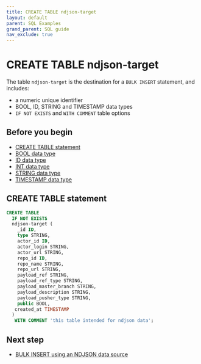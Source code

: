 ```yaml
---
title: CREATE TABLE ndjson-target
layout: default
parent: SQL Examples
grand_parent: SQL guide
nav_exclude: true
---
```


# CREATE TABLE ndjson-target

The table `ndjson-target` is the destination for a `BULK INSERT` statement, and includes:
* a numeric unique identifier
* BOOL, ID, STRING and TIMESTAMP data types
* `IF NOT EXISTS` and `WITH COMMENT` table options

## Before you begin

* [CREATE TABLE statement](/docs/sql-guide/statements/statement-table-create)
* [BOOL data type](/docs/sql-guide/data-types/data-type-bool)
* [ID data type](/docs/sql-guide/data-types/data-type-id)
* [INT data type](/docs/sql-guide/data-types/data-type-int)
* [STRING data type](/docs/sql-guide/data-types/data-type-string)
* [TIMESTAMP data type](/docs/sql-guide/data-types/data-type-timestamp)

## CREATE TABLE statement

```sql
CREATE TABLE
  IF NOT EXISTS
  ndjson-target (
    _id ID,
    type STRING,
    actor_id ID,
    actor_login STRING,
    actor_url STRING,
    repo_id ID,
    repo_name STRING,
    repo_url STRING,
    payload_ref STRING,
    payload_ref_type STRING,
    payload_master_branch STRING,
    payload_description STRING,
    payload_pusher_type STRING,
    public BOOL,
   created_at TIMESTAMP
  )
   WITH COMMENT 'this table intended for ndjson data';
```

## Next step

* [BULK INSERT using an NDJSON data source](/docs/sql-guide/examples/sql-eg-insert/sql-eg-insert-bulk-ndjson-target)
